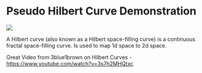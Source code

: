# Pseudo Hilbert Curve Demonstration
![](Hilbert_Demo.gif)


A Hilbert curve (also known as a Hilbert space-filling curve) is a continuous fractal space-filling curve. Is used to map 1d space to 2d space.

Great Video from 3blue1brown on Hilbert Curves - https://www.youtube.com/watch?v=3s7h2MHQtxc
